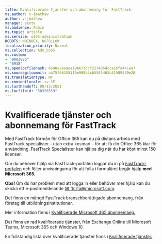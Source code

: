 ```yaml
---
title: Kvalificerade tjänster och abonnemang för FastTrack
ms.author: v-jmathew
author: v-jmathew
manager: scotv
ms.audience: Admin
ms.topic: article
ms.service: o365-administration
ROBOTS: NOINDEX, NOFOLLOW
localization_priority: Normal
ms.collection: Adm_O365
ms.custom:
- "9003885"
- "6938"
ms.openlocfilehash: 4698a2eaaca196673dcf227405dcca1bfa441ea7
ms.sourcegitcommit: ab75f66355116e995b3cb5505465b31989339e28
ms.translationtype: MT
ms.contentlocale: sv-SE
ms.lasthandoff: 08/13/2021
ms.locfileid: "58326559"
---
```

# <a name="eligible-services-and-plans-for-fasttrack"></a>Kvalificerade tjänster och abonnemang för FastTrack

Med FastTrack förmån för Office 365 kan du på distans arbeta med FastTrack specialister – utan extra kostnad – för att få din Office 365 klar för användning. FastTrack Specialister kan hjälpa dig när du har köpt minst 150 licenser.

Om du behöver hjälp via FastTrack-portalen loggar du in på [FastTrack-portalen](https://go.microsoft.com/fwlink/?linkid=2125443) och följer anvisningarna för att fylla i formuläret begär hjälp **med Microsoft 365.**

**Obs!** Om du har problem med att logga in eller behöver mer hjälp kan du skicka ett e-postmeddelande [till ftcrfa@microsoft.com](mailto:ftcrfa@microsoft.com).

Det finns en mängd FastTrack branschberättigade abonnemang, från företag till utbildningsinstitutioner.

Mer information finns i [Kvalificerade Microsoft 365 abonnemang.](https://go.microsoft.com/fwlink/?linkid=2125459)

Det finns en rad kvalificerade tjänster, från Exchange Online till Microsoft Teams, Microsoft 365 och Windows 10.

En fullständig lista över kvalificerade tjänster finns i [Kvalificerade tjänster.](https://go.microsoft.com/fwlink/?linkid=2125636)
